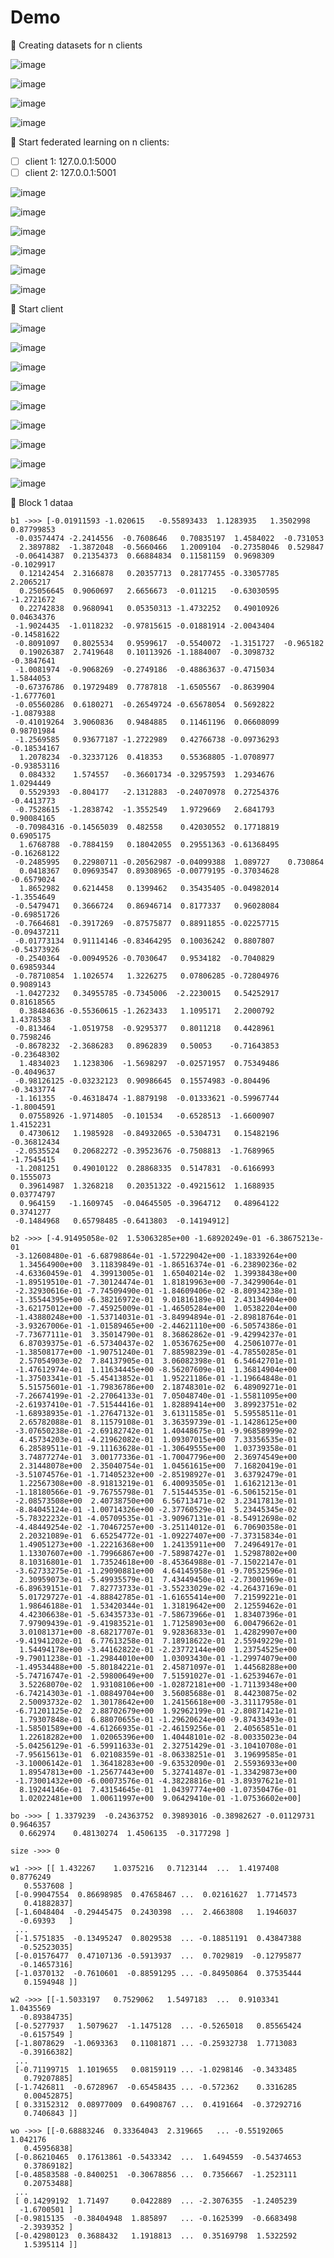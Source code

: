 # Demo

:pushpin: Creating datasets for n clients

![image](https://user-images.githubusercontent.com/108725538/208304538-37a55e88-23a6-45b6-ae9a-81faa213d2eb.png)

![image](https://user-images.githubusercontent.com/108725538/208304570-6bcebc12-cd36-4277-b0b8-2057ebd42ae9.png)

![image](https://user-images.githubusercontent.com/108725538/208304586-9f666722-7bb8-4c27-ae6b-e51fcf244941.png)

![image](https://user-images.githubusercontent.com/108725538/208304603-2951a84d-0d06-4290-9204-fefd8c349fba.png)

:pushpin: Start federated learning on n clients:

- [ ] client 1: 127.0.0.1:5000
- [ ] client 2: 127.0.0.1:5001

![image](https://user-images.githubusercontent.com/108725538/208304660-2488fc8e-19df-4cac-b433-5d1dd665c543.png)

![image](https://user-images.githubusercontent.com/108725538/208304711-bb377c07-9131-4c11-bcae-b9f4ceef5d41.png)

![image](https://user-images.githubusercontent.com/108725538/208304741-2d776204-73f0-4d38-85f4-0f461c72eb5d.png)

![image](https://user-images.githubusercontent.com/108725538/208304749-3f125a68-a960-4155-a55e-369d277f19c7.png)

![image](https://user-images.githubusercontent.com/108725538/208304782-ef8d1fed-dbd5-413e-9587-177eb387e231.png)

![image](https://user-images.githubusercontent.com/108725538/208304788-1c8501c2-8946-4fd5-afd5-bdcfe4229d58.png)


:pushpin: Start client

![image](https://user-images.githubusercontent.com/108725538/208304945-fa9f1b34-04f8-42c1-a1fe-d6be2dede421.png)

![image](https://user-images.githubusercontent.com/108725538/208304935-f17ba2c7-35b8-4909-831b-dba988070a3b.png)

![image](https://user-images.githubusercontent.com/108725538/208305003-3c8ccab5-41b3-4f93-8752-ed7d1b23d40e.png)

![image](https://user-images.githubusercontent.com/108725538/208305032-e6286ba7-e01d-4d95-84f3-000d48365ad2.png)

![image](https://user-images.githubusercontent.com/108725538/208305044-6e8fdd42-7aba-4cb1-b7fa-4b282fb3ff7a.png)

![image](https://user-images.githubusercontent.com/108725538/208305113-d8de5a36-510c-445a-8e8a-fbf31d9c5e35.png)

![image](https://user-images.githubusercontent.com/108725538/208305139-11faf79c-cd24-4c1f-a4b2-94b0b0f19243.png)

![image](https://user-images.githubusercontent.com/108725538/208305161-7ab0e3c2-ab7a-4c66-a459-9ce882444f0b.png)

![image](https://user-images.githubusercontent.com/108725538/208305178-2df3b412-db19-4e56-99ce-ac8f1b8daaa1.png)


:pushpin: Block 1 dataa
```
b1 ->>> [-0.01911593 -1.020615   -0.55893433  1.1283935   1.3502998   0.87799853
 -0.03574474 -2.2414556  -0.7608646   0.70835197  1.4584022  -0.731053
  2.3897882  -1.3872048  -0.5660466   1.2009104  -0.27358046  0.529847
 -0.06414387  0.21354373  0.66884834  0.11581159  0.9698309  -0.1029917
  0.12142454  2.3166878   0.20357713  0.28177455 -0.33057785  2.2065217
  0.25056645  0.9060697   2.6656673  -0.011215   -0.63030595 -1.2721672
  0.22742838  0.9680941   0.05350313 -1.4732252   0.49010926  0.04634376
 -1.9024435  -1.0118232  -0.97815615 -0.01881914 -2.0043404  -0.14581622
 -0.8091097   0.8025534   0.9599617  -0.5540072  -1.3151727  -0.965182
  0.19026387  2.7419648   0.10113926 -1.1884007  -0.3098732  -0.3847641
 -1.0081974  -0.9068269  -0.2749186  -0.48863637 -0.4715034   1.5844053
 -0.67376786  0.19729489  0.7787818  -1.6505567  -0.8639904  -1.6777601
 -0.05560286  0.6180271  -0.26549724 -0.65678054  0.5692822  -1.0879388
 -0.41019264  3.9060836   0.9484885   0.11461196  0.06608099  0.98701984
 -1.2569585   0.93677187 -1.2722989   0.42766738 -0.09736293 -0.18534167
  1.2078234  -0.32337126  0.418353    0.55368805 -1.0708977  -0.93853116
  0.084332    1.574557   -0.36601734 -0.32957593  1.2934676   1.0294449
  0.5529393  -0.804177   -2.1312883  -0.24070978  0.27254376 -0.4413773
 -0.7528615  -1.2838742  -1.3552549   1.9729669   2.6841793   0.90084165
 -0.70984316 -0.14565039  0.482558    0.42030552  0.17718819  0.6905175
  1.6768788  -0.7884159   0.18042055  0.29551363 -0.61368495 -0.16268122
 -0.2485995   0.22980711 -0.20562987 -0.04099388  1.089727    0.730864
  0.0418367   0.09693547  0.89308965 -0.00779195 -0.37034628 -0.6579024
  1.8652982   0.6214458   0.1399462   0.35435405 -0.04982014 -1.3554649
 -0.5479471   0.3666724   0.86946714  0.8177337   0.96028084 -0.69851726
 -0.7664681  -0.3917269  -0.87575877  0.88911855 -0.02257715 -0.09437211
 -0.01773134  0.91114146 -0.83464295  0.10036242  0.8807807  -0.54373926
 -0.2540364  -0.00949526 -0.7030647   0.9534182  -0.7040829   0.69859344
 -0.78710854  1.1026574   1.3226275   0.07806285 -0.72804976  0.9089143
 -1.0427232   0.34955785 -0.7345006  -2.2230015   0.54252917  0.81618565
  0.38484636 -0.55360615 -1.2623433   1.1095171   2.2000792   1.4378538
 -0.813464   -1.0519758  -0.9295377   0.8011218   0.4428961   0.7598246
 -0.8678232  -2.3686283   0.8962839   0.50053    -0.71643853 -0.23648302
  1.4834023   1.1238306  -1.5698297  -0.02571957  0.75349486 -0.4049637
 -0.98126125 -0.03232123  0.90986645  0.15574983 -0.804496   -0.3433774
 -1.161355   -0.46318474 -1.8879198  -0.01333621 -0.59967744 -1.8004591
  0.07558926 -1.9714805  -0.101534   -0.6528513  -1.6600907   1.4152231
  0.4730612   1.1985928  -0.84932065 -0.5304731   0.15482196 -0.36812434
 -2.0535524   0.20682272 -0.39523676 -0.7508813  -1.7689965  -1.7545415
 -1.2081251   0.49010122  0.28868335  0.5147831  -0.6166993   0.1555073
  0.39614987  1.3268218   0.20351322 -0.49215612  1.1688935   0.03774797
  0.964159   -1.1609745  -0.04645505 -0.3964712   0.48964122  0.3741277
 -0.1484968   0.65798485 -0.6413803  -0.14194912]

b2 ->>> [-4.91495058e-02  1.53063285e+00 -1.68920249e-01 -6.38675213e-01
 -3.12608480e-01 -6.68798864e-01 -1.57229042e+00 -1.18339264e+00
  1.34564900e+00  3.11839849e-01 -1.86516374e-01 -6.23890236e-02
 -4.63360459e-01  4.39913005e-01  1.65040214e-02  1.39938438e+00
 -1.89519510e-01 -7.30124474e-01  1.81819963e+00 -7.34299064e-01
 -2.32930616e-01 -7.74509490e-01 -1.84609406e-02 -8.80934238e-01
 -1.35544395e+00 -6.38216972e-01  9.01816189e-01  2.43134904e+00
 -3.62175012e+00 -7.45925009e-01 -1.46505284e+00  1.05382204e+00
 -1.43880248e+00 -1.53714031e-01 -3.84994894e-01 -2.89818764e-01
 -3.93267006e-01 -1.01589465e+00 -2.44621110e+00 -6.50574386e-01
 -7.73677111e-01  3.35014790e-01  8.36862862e-01 -9.42994237e-01
  6.87039375e-01 -6.57340437e-02  1.05367625e+00  4.25061077e-01
 -1.38508177e+00 -1.90751240e-01  7.88598239e-01 -4.78550285e-01
  2.57054903e-02  7.84137905e-01  3.06082398e-01  6.54642701e-01
 -1.47612974e-01  1.11634445e+00 -8.56207609e-01  1.36814904e+00
 -1.37503341e-01 -5.45413852e-01  1.95221186e-01 -1.19664848e-01
  5.51575601e-01 -1.79836786e+00  2.18748301e-02  6.48909271e-01
 -7.26674199e-01 -2.27064133e-01  7.05048740e-01 -1.55811095e+00
 -2.61937410e-01 -7.51544416e-01  1.82889414e+00  3.89923751e-02
 -1.68938935e-01 -1.27647132e-01  3.61311585e-01  5.59558511e-01
  2.65782088e-01  8.11579108e-01  3.36359739e-01 -1.14286125e+00
 -3.07650238e-01 -2.69182742e-01  1.40448675e-01 -9.96858999e-02
  4.45734203e-01 -4.21962082e-01  1.09307015e+00  7.33356535e-01
  6.28589511e-01 -9.11163628e-01 -1.30649555e+00  1.03739358e-01
  3.74877274e-01  3.00177336e-01 -1.70047796e+00  2.36974549e+00
  2.31448078e+00  2.35040754e-01  1.04561615e+00  7.16820419e-01
 -3.51074576e-01 -1.71405232e+00 -2.85198927e-01  3.63792479e-01
  1.22567308e+00 -8.91813219e-01  6.40093505e-01  1.61621213e-01
 -1.18180566e-01 -9.76755798e-01  7.51544535e-01 -6.50615215e-01
 -2.08573508e+00  2.40738750e+00  6.56713471e-02  3.23417813e-01
 -8.84045124e-01 -1.00714326e+00 -2.37760529e-01  5.23445345e-02
 -5.78322232e-01 -4.05709535e-01 -3.90967131e-01 -8.54912698e-02
 -4.48449254e-02 -1.70467257e+00 -3.25114012e-01  6.70690358e-01
  2.20321089e-01  6.65254772e-01 -1.09227407e+00 -7.37315834e-01
  1.49051273e+00 -1.22216368e+00  1.24135911e+00  7.24964917e-01
  1.13307607e+00 -1.79966867e+00 -7.58987427e-01  1.52987802e+00
  8.10316801e-01  1.73524618e+00 -8.45364988e-01 -7.15022147e-01
 -3.62733275e-01 -1.29090881e+00  4.64145958e-01 -9.70532596e-01
  2.30959073e-01 -5.49935579e-01  7.43449450e-01 -2.73001969e-01
 -6.89639151e-01  7.82773733e-01 -3.55233029e-02 -4.26437169e-01
  5.01729727e-01 -4.88842785e-01 -1.61655414e+00  7.21599221e-01
  1.98646188e-01  1.53420344e-01  1.31819642e+00  2.12559462e-01
  4.42306638e-01 -5.63435733e-01 -7.58673966e-01  1.83407396e-01
  7.97909439e-01 -9.41983521e-01  1.71258903e+00  6.00479662e-01
  3.01081371e+00 -8.68217707e-01  9.92836833e-01  1.42829907e+00
 -9.41941202e-01  6.77613258e-01  7.18918622e-01  2.55949229e-01
  1.54494178e+00 -3.44162822e-01 -2.23772144e+00  1.23754525e+00
 -9.79011238e-01 -1.29844010e+00  1.03093430e-01 -1.29974079e+00
 -1.49534488e+00 -5.80184221e-01  2.45871097e-01  1.44568288e+00
 -5.74716747e-01 -2.59800649e+00  7.51591027e-01 -1.62539467e-01
  3.52268070e-02  1.93108106e+00 -1.02872181e+00 -1.71139348e+00
 -6.74214303e-01 -1.08849704e+00  3.56085688e-01  8.44230875e-02
  2.50093732e-02  1.30178642e+00  1.24156618e+00 -3.31117958e-01
 -6.71201125e-02  2.88702679e+00  1.92962199e-01 -2.80871421e-01
  1.79307848e-01  6.88070655e-01 -1.29620624e+00 -9.87433493e-01
 -1.58501589e+00 -4.61266935e-01 -2.46159256e-01  2.40565851e-01
  1.22618282e+00  1.02065396e+00  1.40448101e-02 -8.00335023e-04
 -5.04256129e-01 -6.59911633e-01  2.32751429e-01 -3.10410708e-01
 -7.95615613e-01  6.02108359e-01 -8.06338251e-01  3.19699585e-01
 -3.10006142e-01  1.36418283e+00 -9.63532090e-01  2.55936933e+00
  1.89547813e+00 -1.25677443e+00  5.32741487e-01 -1.33429873e+00
 -1.73001432e+00 -6.00073576e-01 -4.38228816e-01 -3.89397621e-01
  8.19244146e-01  7.43154645e-01  1.04397774e+00 -1.07350476e-01
  1.02022481e+00  1.00611997e+00  9.06429410e-01 -1.07536602e+00]

bo ->>> [ 1.3379239  -0.24363752  0.39893016 -0.38982627 -0.01129731  0.9646357
  0.662974    0.48130274  1.4506135  -0.3177298 ]

size ->>> 0

w1 ->>> [[ 1.432267    1.0375216   0.7123144  ...  1.4197408   0.8776249
   0.5537608 ]
 [-0.99047554  0.86698985  0.47658467 ...  0.02161627  1.7714573
   0.41882837]
 [-1.6048404  -0.29445475  0.2430398  ...  2.4663808   1.1946037
  -0.69393   ]
 ...
 [-1.5751835  -0.13495247  0.8029538  ... -0.18851191  0.43847388
  -0.52523035]
 [-0.01576477  0.47107136 -0.5913937  ...  0.7029819  -0.12795877
  -0.14657316]
 [-1.0370132  -0.7610601  -0.88591295 ... -0.84950864  0.37535444
   0.1594948 ]]

w2 ->>> [[-1.5033197   0.7529062   1.5497183  ...  0.9103341   1.0435569
  -0.89384735]
 [-0.5277937   1.5079627  -1.1475128  ... -0.5265018   0.85565424
  -0.6157549 ]
 [-1.8078629  -1.0693363   0.11081871 ... -0.25932738  1.7713083
  -0.39166382]
 ...
 [-0.71199715  1.1019655   0.08159119 ... -1.0298146  -0.3433485
   0.79207885]
 [-1.7426811  -0.6728967  -0.65458435 ... -0.572362    0.3316285
   0.00452875]
 [ 0.33152312  0.08977009  0.64908767 ...  0.4191664  -0.37292716
   0.7406843 ]]

wo ->>> [[-0.68883246  0.33364043  2.319665   ... -0.55192065  1.042176
   0.45956838]
 [-0.86210465  0.17613861 -0.5433342  ...  1.6494559  -0.54374653
   0.37869182]
 [-0.48583588 -0.8400251  -0.30678856 ...  0.7356667  -1.2523111
   0.20753488]
 ...
 [ 0.14299192  1.71497     0.0422889  ... -2.3076355  -1.2405239
  -1.6700501 ]
 [-0.9815135  -0.38404948  1.885897   ... -0.1625399  -0.6683498
  -2.3939352 ]
 [-0.42980123  0.3688432   1.1918813  ...  0.35169798  1.5322592
   1.5395114 ]]
```
